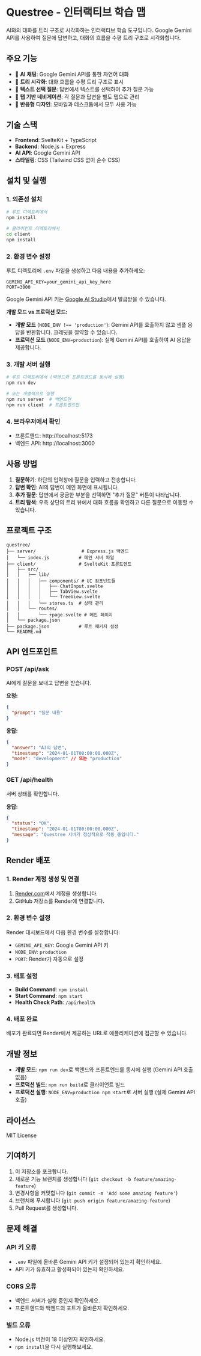 # Questree - 인터랙티브 학습 맵

AI와의 대화를 트리 구조로 시각화하는 인터랙티브 학습 도구입니다. Google Gemini API를 사용하여 질문에 답변하고, 대화의 흐름을 수평 트리 구조로 시각화합니다.

## 주요 기능

- 🤖 **AI 채팅**: Google Gemini API를 통한 자연어 대화
- 🌳 **트리 시각화**: 대화 흐름을 수평 트리 구조로 표시
- 📝 **텍스트 선택 질문**: 답변에서 텍스트를 선택하여 추가 질문 가능
- 🎯 **탭 기반 네비게이션**: 각 질문과 답변을 별도 탭으로 관리
- 📱 **반응형 디자인**: 모바일과 데스크톱에서 모두 사용 가능

## 기술 스택

- **Frontend**: SvelteKit + TypeScript
- **Backend**: Node.js + Express
- **AI API**: Google Gemini API
- **스타일링**: CSS (Tailwind CSS 없이 순수 CSS)

## 설치 및 실행

### 1. 의존성 설치

```bash
# 루트 디렉토리에서
npm install

# 클라이언트 디렉토리에서
cd client
npm install
```

### 2. 환경 변수 설정

루트 디렉토리에 `.env` 파일을 생성하고 다음 내용을 추가하세요:

```env
GEMINI_API_KEY=your_gemini_api_key_here
PORT=3000
```

Google Gemini API 키는 [Google AI Studio](https://makersuite.google.com/app/apikey)에서 발급받을 수 있습니다.

**개발 모드 vs 프로덕션 모드:**
- **개발 모드** (`NODE_ENV !== 'production'`): Gemini API를 호출하지 않고 샘플 응답을 반환합니다. 크레딧을 절약할 수 있습니다.
- **프로덕션 모드** (`NODE_ENV=production`): 실제 Gemini API를 호출하여 AI 응답을 제공합니다.

### 3. 개발 서버 실행

```bash
# 루트 디렉토리에서 (백엔드와 프론트엔드를 동시에 실행)
npm run dev

# 또는 개별적으로 실행
npm run server  # 백엔드만
npm run client  # 프론트엔드만
```

### 4. 브라우저에서 확인

- 프론트엔드: http://localhost:5173
- 백엔드 API: http://localhost:3000

## 사용 방법

1. **질문하기**: 하단의 입력창에 질문을 입력하고 전송합니다.
2. **답변 확인**: AI의 답변이 메인 화면에 표시됩니다.
3. **추가 질문**: 답변에서 궁금한 부분을 선택하면 "추가 질문" 버튼이 나타납니다.
4. **트리 탐색**: 우측 상단의 트리 뷰에서 대화 흐름을 확인하고 다른 질문으로 이동할 수 있습니다.

## 프로젝트 구조

```
questree/
├── server/                 # Express.js 백엔드
│   └── index.js           # 메인 서버 파일
├── client/                # SvelteKit 프론트엔드
│   ├── src/
│   │   ├── lib/
│   │   │   ├── components/ # UI 컴포넌트들
│   │   │   │   ├── ChatInput.svelte
│   │   │   │   ├── TabView.svelte
│   │   │   │   └── TreeView.svelte
│   │   │   └── stores.ts  # 상태 관리
│   │   └── routes/
│   │       └── +page.svelte # 메인 페이지
│   └── package.json
├── package.json           # 루트 패키지 설정
└── README.md
```

## API 엔드포인트

### POST /api/ask
AI에게 질문을 보내고 답변을 받습니다.

**요청:**
```json
{
  "prompt": "질문 내용"
}
```

**응답:**
```json
{
  "answer": "AI의 답변",
  "timestamp": "2024-01-01T00:00:00.000Z",
  "mode": "development" // 또는 "production"
}
```

### GET /api/health
서버 상태를 확인합니다.

**응답:**
```json
{
  "status": "OK",
  "timestamp": "2024-01-01T00:00:00.000Z",
  "message": "Questree 서버가 정상적으로 작동 중입니다."
}
```

## Render 배포

### 1. Render 계정 생성 및 연결
1. [Render.com](https://render.com)에서 계정을 생성합니다.
2. GitHub 저장소를 Render에 연결합니다.

### 2. 환경 변수 설정
Render 대시보드에서 다음 환경 변수를 설정합니다:
- `GEMINI_API_KEY`: Google Gemini API 키
- `NODE_ENV`: `production`
- `PORT`: Render가 자동으로 설정

### 3. 배포 설정
- **Build Command**: `npm install`
- **Start Command**: `npm start`
- **Health Check Path**: `/api/health`

### 4. 배포 완료
배포가 완료되면 Render에서 제공하는 URL로 애플리케이션에 접근할 수 있습니다.

## 개발 정보

- **개발 모드**: `npm run dev`로 백엔드와 프론트엔드를 동시에 실행 (Gemini API 호출 없음)
- **프로덕션 빌드**: `npm run build`로 클라이언트 빌드
- **프로덕션 실행**: `NODE_ENV=production npm start`로 서버 실행 (실제 Gemini API 호출)

## 라이선스

MIT License

## 기여하기

1. 이 저장소를 포크합니다.
2. 새로운 기능 브랜치를 생성합니다 (`git checkout -b feature/amazing-feature`)
3. 변경사항을 커밋합니다 (`git commit -m 'Add some amazing feature'`)
4. 브랜치에 푸시합니다 (`git push origin feature/amazing-feature`)
5. Pull Request를 생성합니다.

## 문제 해결

### API 키 오류
- `.env` 파일에 올바른 Gemini API 키가 설정되어 있는지 확인하세요.
- API 키가 유효하고 활성화되어 있는지 확인하세요.

### CORS 오류
- 백엔드 서버가 실행 중인지 확인하세요.
- 프론트엔드와 백엔드의 포트가 올바른지 확인하세요.

### 빌드 오류
- Node.js 버전이 18 이상인지 확인하세요.
- `npm install`을 다시 실행해보세요.
